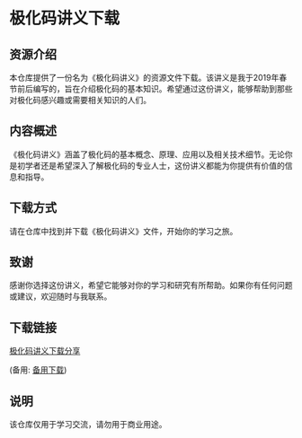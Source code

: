 # 极化码讲义下载

## 资源介绍

本仓库提供了一份名为《极化码讲义》的资源文件下载。该讲义是我于2019年春节前后编写的，旨在介绍极化码的基本知识。希望通过这份讲义，能够帮助到那些对极化码感兴趣或需要相关知识的人们。

## 内容概述

《极化码讲义》涵盖了极化码的基本概念、原理、应用以及相关技术细节。无论你是初学者还是希望深入了解极化码的专业人士，这份讲义都能为你提供有价值的信息和指导。

## 下载方式

请在仓库中找到并下载《极化码讲义》文件，开始你的学习之旅。

## 致谢

感谢你选择这份讲义，希望它能够对你的学习和研究有所帮助。如果你有任何问题或建议，欢迎随时与我联系。

## 下载链接
[极化码讲义下载分享](https://pan.quark.cn/s/87a2665e5cd8) 

(备用: [备用下载](https://pan.baidu.com/s/1kEFTSBHzKW0tzTl7g6ptgg?pwd=1234))

## 说明

该仓库仅用于学习交流，请勿用于商业用途。

